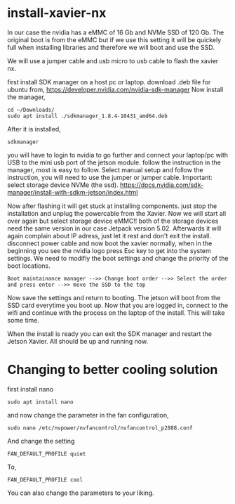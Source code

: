 # install-xavier-nx
In our case the nvidia has a eMMC of 16 Gb and NVMe SSD of 120 Gb. The original boot is from the eMMC but if we use this setting it will be quickely full when installing libraries and therefore we will boot and use the SSD. 

We will use a jumper cable and usb micro to usb cable to flash the xavier nx.

first install SDK manager on a host pc or laptop. download .deb file for ubuntu from,
https://developer.nvidia.com/nvidia-sdk-manager
Now install the manager,
```
cd ~/Downloads/
sudo apt install ./sdkmanager_1.8.4-10431_amd64.deb
```
After it is installed,
```
sdkmanager
```
you will have to login to nvidia to go further and connect your laptop/pc with USB to the mini usb port of the jetson module. follow the instruction in the manager, most is easy to follow. Select manual setup and follow the instruction, you will need to use the jumper or jumper cable.
Important: select storage device NVMe (the ssd).
https://docs.nvidia.com/sdk-manager/install-with-sdkm-jetson/index.html

Now after flashing it will get stuck at installing components. just stop the installation and unplug the powercable from the Xavier. 
Now we will start all over again but select storage device eMMC!! both of the storage devices need the same version in our case Jetpack version 5.02. Afterwards it will again complain about IP adress, just let it rest and don't exit the install. disconnect power cable and now boot the xavier normally, when in the beginning you see the nvidia logo press Esc key to get into the system settings. We need to modifiy the boot settings and change the priority of the boot locations. 
```
Boot maintainance manager -->> Change boot order -->> Select the order and press enter -->> move the SSD to the top
```
Now save the settings and return to booting. The jetson will boot from the SSD card everytime you boot up. Now that you are logged in, connect to the wifi and continue with the process on the laptop of the install. This will take some time.

When the install is ready you can exit the SDK manager and restart the Jetson Xavier. All should be up and running now.


# Changing to better cooling solution
first install nano
```
sudo apt install nano
```
and now change the parameter in the fan configuration,
```
sudo nano /etc/nvpower/nvfancontrol/nvfancontrol_p2888.conf
```
And change the setting
```
FAN_DEFAULT_PROFILE quiet
```
To,
```
FAN_DEFAULT_PROFILE cool
```

You can also change the parameters to your liking.

